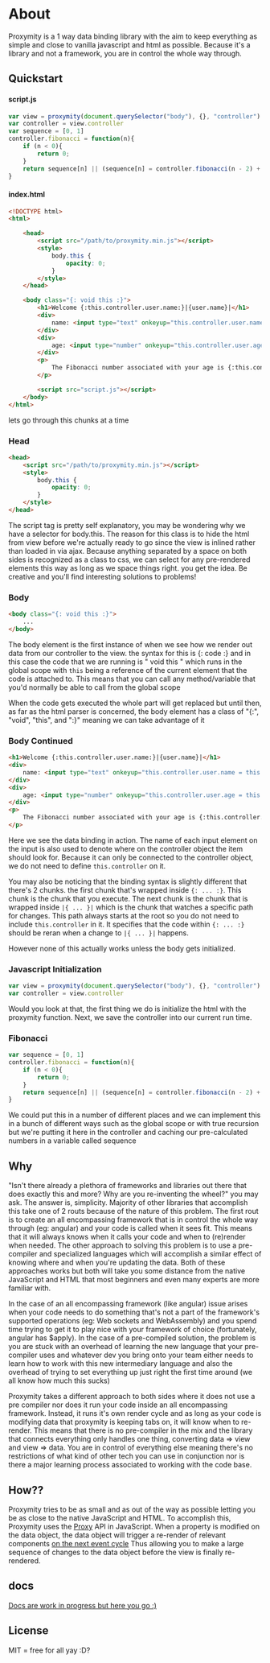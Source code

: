 # About
Proxymity is a 1 way data binding library with the aim to keep everything as simple and close to vanilla javascript and html as possible. Because it's a library and not a framework, you are in control the whole way through.

## Quickstart


#### script.js
```javascript
var view = proxymity(document.querySelector("body"), {}, "controller")
var controller = view.controller
var sequence = [0, 1]
controller.fibonacci = function(n){
	if (n < 0){
		return 0;
	}
	return sequence[n] || (sequence[n] = controller.fibonacci(n - 2) + controller.fibonacci(n - 1))
}
```

#### index.html
```html
<!DOCTYPE html>
<html>

	<head>
		<script src="/path/to/proxymity.min.js"></script>
		<style>
			body.this {
				opacity: 0;
			}
		</style>
	</head>

	<body class="{: void this :}">
		<h1>Welcome {:this.controller.user.name:}|{user.name}|</h1>
		<div>
			name: <input type="text" onkeyup="this.controller.user.name = this.value" data-value="{:this.controller.user.name:}|{user.name}|">
		</div>
		<div>
			age: <input type="number" onkeyup="this.controller.user.age = this.valueAsNumber" data-value="{:this.controller.user.age:}|{user.age}|">
		</div>
		<p>
			The Fibonacci number associated with your age is {:this.controller.fibonacci(parseInt(this.controller.user.age)):}|{user.age}|
		</p>

		<script src="script.js"></script>
	</body>
</html>
```

lets go through this chunks at a time

### Head
```html
<head>
	<script src="/path/to/proxymity.min.js"></script>
	<style>
		body.this {
			opacity: 0;
		}
	</style>
</head>
```

The script tag is pretty self explanatory, you may be wondering why we have a selector for body.this. The reason for this class is to hide the html from view before we're actually ready to go since the view is inlined rather than loaded in via ajax. Because anything separated by a space on both sides is recognized as a class to css, we can select for any pre-rendered elements this way as long as we space things right. you get the idea. Be creative and you'll find interesting solutions to problems!

### Body
```html
<body class="{: void this :}">
	...
</body>
```

The body element is the first instance of when we see how we render out data from our controller to the view. the syntax for this is {: code :} and in this case the code that we are running is " void this " which runs in the global scope with `this` being a reference of the current element that the code is attached to. This means that you can call any method/variable that you'd normally be able to call from the global scope

When the code gets executed the whole part will get replaced but until then, as far as the html parser is concerned, the body element has a class of "{:", "void", "this", and ":}" meaning we can take advantage of it

### Body Continued
```html
<h1>Welcome {:this.controller.user.name:}|{user.name}|</h1>
<div>
	name: <input type="text" onkeyup="this.controller.user.name = this.value" data-value="{:this.controller.user.name:}|{user.name}|">
</div>
<div>
	age: <input type="number" onkeyup="this.controller.user.age = this.valueAsNumber" data-value="{:this.controller.user.age:}|{user.age}|">
</div>
<p>
	The Fibonacci number associated with your age is {:this.controller.fibonacci(parseInt(this.controller.user.age)):}|{user.age}|
</p>
```

Here we see the data binding in action. The name of each input element on the input is also used to denote where on the controller object the item should look for. Because it can only be connected to the controller object, we do not need to define `this.controller` on it.

You may also be noticing that the binding syntax is slightly different that there's 2 chunks. the first chunk that's wrapped inside `{: ... :}`. This chunk is the chunk that you execute. The next chunk is the chunk that is wrapped inside `|{ ... }|` which is the chunk that watches a specific path for changes. This path always starts at the root so you do not need to include `this.controller` in it. It specifies that the code within `{: ... :}` should be reran when a change to `|{ ... }|` happens.

However none of this actually works unless the body gets initialized.

### Javascript Initialization
```javascript
var view = proxymity(document.querySelector("body"), {}, "controller")
var controller = view.controller
```
Would you look at that, the first thing we do is initialize the html with the proxymity function. Next, we save the controller into our current run time.

### Fibonacci
```javascript
var sequence = [0, 1]
controller.fibonacci = function(n){
	if (n < 0){
		return 0;
	}
	return sequence[n] || (sequence[n] = controller.fibonacci(n - 2) + controller.fibonacci(n - 1))
}
```
We could put this in a number of different places and we can implement this in a bunch of different ways such as the global scope or with true recursion but we're putting it here in the controller and caching our pre-calculated numbers in a variable called sequence

## Why
"Isn't there already a plethora of frameworks and libraries out there that does exactly this and more? Why are you re-inventing the wheel?" you may ask. The answer is, simplicity. Majority of other libraries that accomplish this take one of 2 routs because of the nature of this problem. The first rout is to create an all encompassing framework that is in control the whole way through (eg: angular) and your code is called when it sees fit. This means that it will always knows when it calls your code and when to (re)render when needed. The other approach to solving this problem is to use a pre-compiler and specialized languages which will accomplish a similar effect of knowing where and when you're updating the data. Both of these approaches works but both will take you some distance from the native JavaScript and HTML that most beginners and even many experts are more familiar with.

In the case of an all encompassing framework (like angular) issue arises when your code needs to do something that's not a part of the framework's supported operations (eg: Web sockets and WebAssembly) and you spend time trying to get it to play nice with your framework of choice (fortunately, angular has $apply). In the case of a pre-compiled solution, the problem is you are stuck with an overhead of learning the new language that your pre-compiler uses and whatever dev you bring onto your team either needs to learn how to work with this new intermediary language and also the overhead of trying to set everything up just right the first time around (we all know how much this sucks)

Proxymity takes a different approach to both sides where it does not use a pre compiler nor does it run your code inside an all encompassing framework. Instead, it runs it's own render cycle and as long as your code is modifying data that proxymity is keeping tabs on, it will know when to re-render. This means that there is no pre-compiler in the mix and the library that connects everything only handles one thing, converting data => view and view => data. You are in control of everything else meaning there's no restrictions of what kind of other tech you can use in conjunction nor is there a major learning process associated to working with the code base.

## How??
Proxymity tries to be as small and as out of the way as possible letting you be as close to the native JavaScript and HTML. To accomplish this, Proxymity uses the [Proxy](https://developer.mozilla.org/en-US/docs/Web/JavaScript/Reference/Global_Objects/Proxy) API in JavaScript. When a property is modified on the data object, the data object will trigger a re-render of relevant components [on the next event cycle](https://developer.mozilla.org/en-US/docs/Web/JavaScript/EventLoop) Thus allowing you to make a large sequence of changes to the data object before the view is finally re-rendered.

## docs
[Docs are work in progress but here you go :)](docs)

## License
MIT = free for all yay :D?
